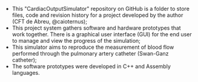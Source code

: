 - This "CardiacOutputSimulator" repository on GitHub is a folder to store files, code and revision history for a project developed by the author (CFT de Abreu, @caioternus);
- This project system gathers software and hardware prototypes that work together. There is a graphical user interface (GUI) for the end user to manage and view the progress of the simulation;
- This simulator aims to reproduce the measurement of blood flow performed through the pulmonary artery catheter (Swan-Ganz catheter);
- The software prototypes were developed in C++ and Assembly languages.
